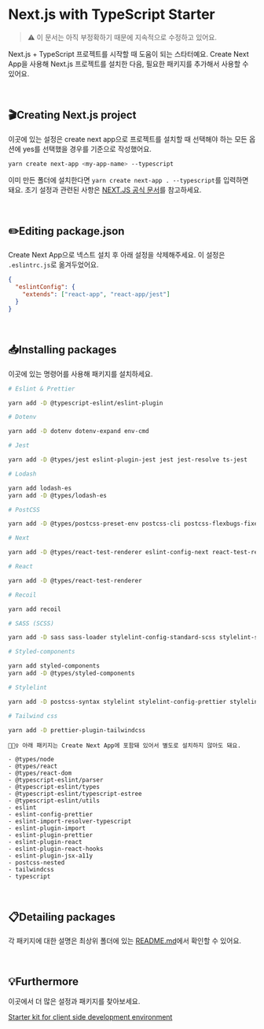 # Next.js with TypeScript Starter

> ⚠️ 이 문서는 아직 부정확하기 때문에 지속적으로 수정하고 있어요.

Next.js + TypeScript 프로젝트를 시작할 때 도움이 되는 스타터예요. Create Next App을 사용해 Next.js 프로젝트를 설치한 다음, 필요한 패키지를 추가해서 사용할 수 있어요.

<br>

## 🎬Creating Next.js project

이곳에 있는 설정은 create next app으로 프로젝트를 설치할 때 선택해야 하는 모든 옵션에 yes를 선택했을 경우를 기준으로 작성했어요.

```bash
yarn create next-app <my-app-name> --typescript
```

이미 만든 폴더에 설치한다면 `yarn create next-app . --typescript`를 입력하면 돼요. 초기 설정과 관련된 사항은 [NEXT.JS 공식 문서](https://nextjs.org/docs/api-reference/create-next-app)를 참고하세요.

<br>

## ✏️Editing package.json

Create Next App으로 넥스트 설치 후 아래 설정을 삭제해주세요. 이 설정은 `.eslintrc.js`로 옮겨두었어요.

```json
{
  "eslintConfig": {
    "extends": ["react-app", "react-app/jest"]
  }
}
```

<br>

## 📥Installing packages

이곳에 있는 명령어를 사용해 패키지를 설치하세요.

```bash
# Eslint & Prettier

yarn add -D @typescript-eslint/eslint-plugin

# Dotenv

yarn add -D dotenv dotenv-expand env-cmd

# Jest

yarn add -D @types/jest eslint-plugin-jest jest jest-resolve ts-jest

# Lodash

yarn add lodash-es
yarn add -D @types/lodash-es

# PostCSS

yarn add -D @types/postcss-preset-env postcss-cli postcss-flexbugs-fixes postcss-normalize postcss-preset-env postcss-syntax postcss-url

# Next

yarn add -D @types/react-test-renderer eslint-config-next react-test-renderer

# React

yarn add -D @types/react-test-renderer

# Recoil

yarn add recoil

# SASS (SCSS)

yarn add -D sass sass-loader stylelint-config-standard-scss stylelint-scss source-map-loader

# Styled-components

yarn add styled-components
yarn add -D @types/styled-components

# Stylelint

yarn add -D postcss-syntax stylelint stylelint-config-prettier stylelint-config-standard stylelint-order

# Tailwind css

yarn add -D prettier-plugin-tailwindcss
```

```text
💁🏻‍♀️ 아래 패키지는 Create Next App에 포함돼 있어서 별도로 설치하지 않아도 돼요.

- @types/node
- @types/react
- @types/react-dom
- @typescript-eslint/parser
- @typescript-eslint/types
- @typescript-eslint/typescript-estree
- @typescript-eslint/utils
- eslint
- eslint-config-prettier
- eslint-import-resolver-typescript
- eslint-plugin-import
- eslint-plugin-prettier
- eslint-plugin-react
- eslint-plugin-react-hooks
- eslint-plugin-jsx-a11y
- postcss-nested
- tailwindcss
- typescript
```

<br>

## 📋Detailing packages

각 패키지에 대한 설명은 최상위 폴더에 있는 [README.md](https://github.com/biniruu/starter-kit-frontend#detailing-packages)에서 확인할 수 있어요.

<br>

## 💡Furthermore

이곳에서 더 많은 설정과 패키지를 찾아보세요.

[Starter kit for client side development environment](https://github.com/biniruu/starter-kit-frontend)
